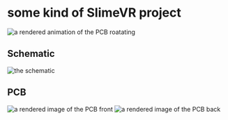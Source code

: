 # some kind of SlimeVR project

![a rendered animation of the PCB roatating](https://h3wastooshort.github.io/slimeVR_PCB/rotating.gif)


## Schematic
![the schematic](https://h3wastooshort.github.io/slimeVR_PCB/slimeVR_PCB.svg)

## PCB
![a rendered image of the PCB front](https://h3wastooshort.github.io/slimeVR_PCB/top.png)
![a rendered image of the PCB back](https://h3wastooshort.github.io/slimeVR_PCB/bottom.png)

